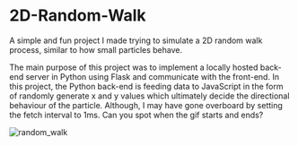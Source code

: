 # 2D-Random-Walk

A simple and fun project I made trying to simulate a 2D random walk process, similar to how small particles behave.

The main purpose of this project was to implement a locally hosted back-end server in Python using Flask and communicate with the front-end. In this project, the Python
back-end is feeding data to JavaScript in the form of randomly generate x and y values which ultimately decide the directional behaviour of the particle. Although,
I may have gone overboard by setting the fetch interval to 1ms. Can you spot when the gif starts and ends?

![random_walk](https://user-images.githubusercontent.com/96806035/211160501-0047c0d6-2a0b-47cc-971c-1140fea6dd90.gif)
